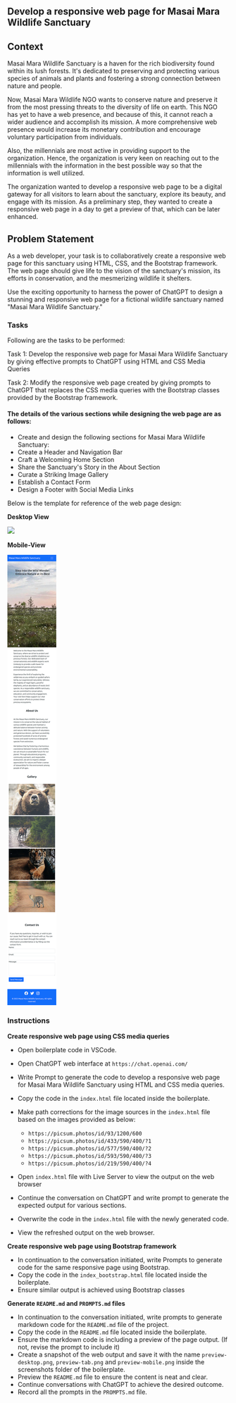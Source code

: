 ## Develop a responsive web page for Masai Mara Wildlife Sanctuary 

## Context

Masai Mara Wildlife Sanctuary is a haven for the rich biodiversity found within its lush forests. It's dedicated to preserving and protecting various species of animals and plants and fostering a strong connection between nature and people. ​

Now, Masai Mara Wildlife NGO wants to conserve nature and preserve it from the most pressing threats to the diversity of life on earth. This NGO has yet to have a web presence, and because of this, it cannot reach a wider audience and accomplish its mission. A more comprehensive web presence would increase its monetary contribution and encourage voluntary participation from individuals. ​

Also, the millennials are most active in providing support to the organization. Hence, the organization is very keen on reaching out to the millennials with the information in the best possible way so that the information is well utilized. ​

The organization wanted to develop a responsive web page to be a digital gateway for all visitors to learn about the sanctuary, explore its beauty, and engage with its mission. As a preliminary step, they wanted to create a responsive web page in a day to get a preview of that, which can be later enhanced. ​

## Problem Statement

As a web developer, your task is to collaboratively create a responsive web page for this sanctuary using HTML, CSS, and the Bootstrap framework. The web page should give life to the vision of the sanctuary's mission, its efforts in conservation, and the mesmerizing wildlife it shelters. ​

Use the exciting opportunity to harness the power of ChatGPT to design a stunning and responsive web page for a fictional wildlife sanctuary named "Masai Mara Wildlife Sanctuary."​


### Tasks

Following are the tasks to be performed:​

Task 1: Develop the responsive web page for Masai Mara Wildlife Sanctuary by giving effective prompts to ChatGPT using HTML and CSS Media Queries​

Task 2: Modify the responsive web page created by giving prompts to ChatGPT that replaces the CSS media queries with the Bootstrap classes provided by the Bootstrap framework.​

#### The details of the various sections while designing the web page are as follows:
 
- ​Create and design the following sections for Masai Mara Wildlife Sanctuary:​
- Create a Header and Navigation Bar​
- Craft a Welcoming Home Section​
- Share the Sanctuary's Story in the About Section​
- Curate a Striking Image Gallery​
- Establish a Contact Form​
- Design a Footer with Social Media Links​

Below is the template for reference of the web page design:

**Desktop View**

![](./screenshots/Masai%20Mara%20Wildlife%20Sanctuary-Desktop.png)

**Mobile-View**

![](./screenshots/Masai%20Mara%20Wildlife%20Sanctuary-Mobile.png)

### Instructions

**Create responsive web page using CSS media queries**
- Open boilerplate code in VSCode.​​
- Open ChatGPT web interface at `https://chat.openai.com/`​​
- Write Prompt to generate the code to develop a responsive web page for Masai Mara Wildlife Sanctuary using HTML and CSS media queries.​
- Copy the code in the `index.html` file located inside the boilerplate.​​
- Make path corrections for the image sources in the `index.html` file based on the images provided as below:
    - `https://picsum.photos/id/93/1200/600`
    - `https://picsum.photos/id/433/590/400/?1`
    - `https://picsum.photos/id/577/590/400/?2`
    - `https://picsum.photos/id/593/590/400/?3`
    - `https://picsum.photos/id/219/590/400/?4`
    
- Open `index.html` file with Live Server to view the output on the web browser​​
- Continue the conversation on ChatGPT and write prompt to generate the expected output for various sections.
- Overwrite the code in the `index.html` file with the newly generated code.​​
- View the refreshed output on the web browser.​​

**Create responsive web page using Bootstrap framework**
- In continuation to the conversation initiated, write Prompts to generate code for the same responsive page using Bootstrap.​
- Copy the code in the `index_bootstrap.html` file located inside the boilerplate.​​
- Ensure similar output is achieved using Bootstrap classes

​**Generate `README.md` and `PROMPTS.md` files**
- In continuation to the conversation initiated, write prompts to generate markdown code for the `README.md` file of the project.​
- Copy the code in the `README.md` file located inside the boilerplate.​​
- Ensure the markdown code is including a preview of the page output. (If not, revise the prompt to include it)​​
- Create a snapshot of the web output and save it with the name `preview-desktop.png`, `preview-tab.png` and `preview-mobile.png` inside the screenshots folder of the boilerplate.​​
- Preview the `README.md` file to ensure the content is neat and clear.​​
- Continue conversations with ChatGPT to achieve the desired outcome.​​
- Record all the prompts in the `PROMPTS.md` file.​​